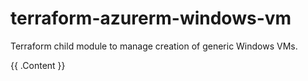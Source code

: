 # terraform-azurerm-windows-vm
Terraform child module to manage creation of generic Windows VMs.

<!-- BEGIN_TF_DOCS -->
{{ .Content }}
<!-- END_TF_DOCS -->
